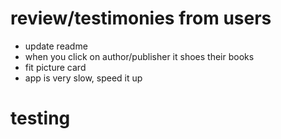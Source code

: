 # review/testimonies from users


- update readme
- when you click on author/publisher it shoes their books
- fit picture card
- app is very slow, speed it up

# testing
